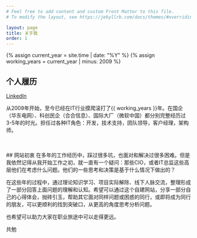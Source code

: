 ```yaml
---
# Feel free to add content and custom Front Matter to this file.
# To modify the layout, see https://jekyllrb.com/docs/themes/#overriding-theme-defaults

layout: page
title: 关于我
order: 1
---
```


{% assign current_year = site.time | date: "%Y" %}
{% assign working_years = current_year | minus: 2009 %}

## 个人履历
[LinkedIn](https://www.linkedin.com/in/van-pan/)

从2009年开始，至今已经在IT行业摸爬滚打了{{ working_years }}年。在国企（华东电网）、科创民企（合合信息）、国际大厂（微软中国）都分别完整经历过3-5年的时光。担任过各种IT角色：开发，技术支持，团队领导，客户经理，架构师。

<br/>
<br/>
## 网站初衷
在多年的工作经历中，踩过很多坑，也面对和解决过很多困难。但是我依然记得从我开始工作之初，就一直有一个疑问：那些CIO，或者IT总监这些高层他们在考虑什么问题。他们的一些思考和决策是基于什么情况下做出的？

在这些年的过程中，通过理论知识学习、项目实际解除、线下人脉交流，整理形成了一部分回答上面问题的理解和认知。希望可以通过这个自建网站，分享一部分自己的心得体会，抛砖引玉，帮助其它面对同样问题或困惑的同行，或即将成为同行的朋友，可以更顺利的找到突破口，从更高的角度思考分析问题。

也希望可以助力大家在职业旅途中可以走得更远。

共勉